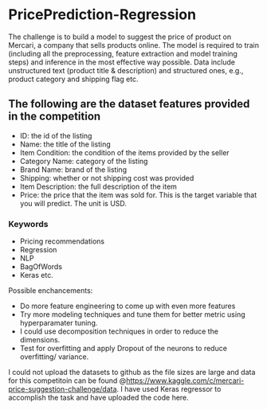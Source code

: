 # PricePrediction-Regression

The challenge is to build a model to suggest the price of product on Mercari, a company that sells products online. The model is required to train (including all the preprocessing, feature extraction and model training steps) and inference in the most effective way possible. Data include unstructured text (product title & description) and structured ones, e.g., product category and shipping flag etc.

## The following are the dataset features provided in the competition 
 - ID: the id of the listing
 - Name: the title of the listing
 - Item Condition: the condition of the items provided by the seller
 - Category Name: category of the listing
 - Brand Name: brand of the listing
 - Shipping: whether or not shipping cost was provided
 - Item Description: the full description of the item
 - Price: the price that the item was sold for. This is the target variable that you will predict. The unit is USD.
 
 ### Keywords
- Pricing recommendations 
- Regression
- NLP
- BagOfWords
- Keras etc.

Possible enchancements:
- Do more feature engineering to come up with even more features
- Try more modeling techniques and tune them for better metric using hyperparamater tuning.
- I could use decomposition techniques in order to reduce the dimensions. 
- Test for overfitting and apply Dropout of the neurons to reduce overfitting/ variance.


I could not upload the datasets to github as the file sizes are large and data for this competitoin can be found @https://www.kaggle.com/c/mercari-price-suggestion-challenge/data. I have used Keras regressor to accomplish the task and have uploaded the code here.

